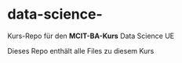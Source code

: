 # data-science-
Kurs-Repo für den **MCIT-BA-Kurs** Data Science UE

Dieses Repo enthält alle Files zu diesem Kurs

